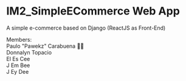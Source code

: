 # IM2_SimpleECommerce Web App
A simple e-commerce based on Django (ReactJS as Front-End)

Members:<br>
Paulo "Pawekz" Carabuena 👳‍♂️<br>
Donnalyn Topacio<br>
El Es Cee<br>
J Em Bee<br>
J Ey Dee<br>


